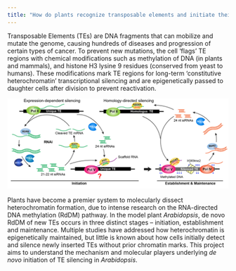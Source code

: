 ```yaml
---
title: "How do plants recognize transposable elements and initiate their silencing?"
---
```

Transposable Elements (TEs) are DNA fragments that can mobilize and mutate the genome, causing hundreds of diseases and progression of certain types of cancer. To prevent new mutations, the cell ‘flags’ TE regions with chemical modifications such as methylation of DNA (in plants and mammals), and histone H3 lysine 9 residues (conserved from yeast to humans). These modifications mark TE regions for long-term ‘constitutive heterochromatin’ transcriptional silencing and are epigenetically passed to daughter cells after division to prevent reactivation.
<div class="row">
    <div class="col-md-12">
        <div class="col-xs-offset-1 col-md-10">
            <img src="/images/Rddm-01.png"/>
        </div>
    </div>
</div>

Plants have become a premier system to molecularly dissect heterochromatin formation, due to intense research on the RNA-directed DNA methylation (RdDM) pathway. In the model plant _Arabidopsis_, de novo RdDM of new TEs occurs in three distinct stages – initiation, establishment and maintenance. Multiple studies have addressed how heterochromatin is epigenetically maintained, but little is known about how cells initially detect and silence newly inserted TEs without prior chromatin marks. This project aims to understand the mechanism and molecular players underlying _de novo_ initiation of TE silencing in _Arabidopsis_. 
